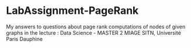 # LabAssignment-PageRank
My answers to questions about page rank computations of nodes of given graphs in the lecture : Data Science - MASTER 2 MIAGE SITN, Université Paris Dauphine
